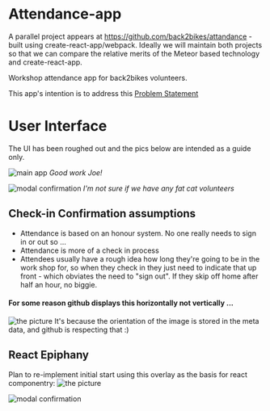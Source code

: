 # Attendance-app
A parallel project appears at https://github.com/back2bikes/attandance - built using create-react-app/webpack. Ideally we will maintain both projects so that we can compare the relative merits of the Meteor based technology and create-react-app.

Workshop attendance app for back2bikes volunteers.

This app's intention is to address this [Problem Statement](http://devblog.back2bikes.com.au:8080/blog/attendance/)

# User Interface
The UI has been roughed out and the pics below are intended as a guide only.

![main app](https://github.com/Back2bikes/attendance-app/blob/master/docs/UI%20Pics/attenApp_Main.jpg)
*Good work Joe!*

![modal confirmation](https://github.com/Back2bikes/attendance-app/blob/master/docs/UI%20Pics/attenApp_Modal.jpg)
*I'm not sure if we have any fat cat volunteers*

## Check-in Confirmation assumptions
- Attendance is based on an honour system. No one really needs to sign in or out so ...
- Attendance is more of a check in process
- Attendees usually have a rough idea how long they're going to be in the work shop for, so when they check in they just need to indicate that up front - which obviates the need to "sign out". If they skip off home after half an hour, no biggie.

#### For some reason github displays this horizontally not vertically ...
![the picture](https://github.com/Back2bikes/attendance-app/blob/master/docs/UI%20Pics/attenApp_bigPicture.jpg)
It's because the orientation of the image is stored in the meta data, and github is respecting that :)

## React Epiphany
Plan to re-implement initial start using this overlay as the basis for react componentry:
![the picture](https://github.com/Back2bikes/attendance-app/blob/master/docs/UI%20Pics/ui-1-layout-component-markup.jpg)

![modal confirmation](https://github.com/Back2bikes/attendance-app/blob/master/docs/UI%20Pics/ui-1-layout-modal-component-markup.jpg) 
